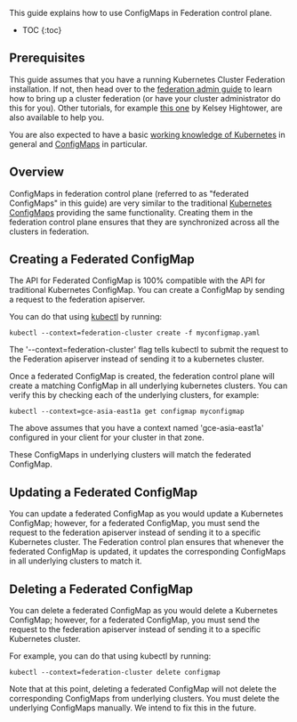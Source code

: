 ---
---

This guide explains how to use ConfigMaps in Federation control plane.

* TOC
{:toc}

## Prerequisites

This guide assumes that you have a running Kubernetes Cluster
Federation installation. If not, then head over to the
[federation admin guide](/docs/admin/federation/) to learn how to
bring up a cluster federation (or have your cluster administrator do
this for you). Other tutorials, for example
[this one](https://github.com/kelseyhightower/kubernetes-cluster-federation)
by Kelsey Hightower, are also available to help you.

You are also expected to have a basic
[working knowledge of Kubernetes](/docs/getting-started-guides/) in
general and [ConfigMaps](/docs/user-guide/ConfigMaps/) in particular.

## Overview

ConfigMaps in federation control plane (referred to as "federated ConfigMaps" in
this guide) are very similar to the traditional [Kubernetes
ConfigMaps](/docs/user-guide/configmap/) providing the same functionality.
Creating them in the federation control plane ensures that they are synchronized
across all the clusters in federation.


## Creating a Federated ConfigMap

The API for Federated ConfigMap is 100% compatible with the
API for traditional Kubernetes ConfigMap. You can create a ConfigMap by sending
a request to the federation apiserver.

You can do that using [kubectl](/docs/user-guide/kubectl/) by running:

``` shell
kubectl --context=federation-cluster create -f myconfigmap.yaml
```

The '--context=federation-cluster' flag tells kubectl to submit the
request to the Federation apiserver instead of sending it to a kubernetes
cluster.

Once a federated ConfigMap is created, the federation control plane will create
a matching ConfigMap in all underlying kubernetes clusters.
You can verify this by checking each of the underlying clusters, for example:

``` shell
kubectl --context=gce-asia-east1a get configmap myconfigmap
```

The above assumes that you have a context named 'gce-asia-east1a'
configured in your client for your cluster in that zone.

These ConfigMaps in underlying clusters will match the federated ConfigMap.


## Updating a Federated ConfigMap

You can update a federated ConfigMap as you would update a Kubernetes
ConfigMap; however, for a federated ConfigMap, you must send the request to
the federation apiserver instead of sending it to a specific Kubernetes cluster.
The Federation control plan ensures that whenever the federated ConfigMap is
updated, it updates the corresponding ConfigMaps in all underlying clusters to
match it.

## Deleting a Federated ConfigMap

You can delete a federated ConfigMap as you would delete a Kubernetes
ConfigMap; however, for a federated ConfigMap, you must send the request to
the federation apiserver instead of sending it to a specific Kubernetes cluster.

For example, you can do that using kubectl by running:

```shell
kubectl --context=federation-cluster delete configmap 
```

Note that at this point, deleting a federated ConfigMap will not delete the
corresponding ConfigMaps from underlying clusters.
You must delete the underlying ConfigMaps manually.
We intend to fix this in the future.
